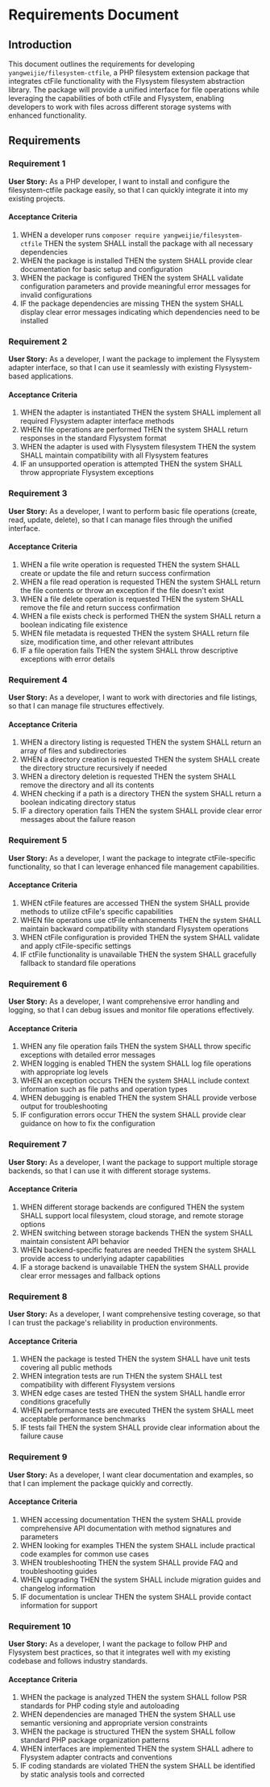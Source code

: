 # Requirements Document

## Introduction

This document outlines the requirements for developing `yangweijie/filesystem-ctfile`, a PHP filesystem extension package that integrates ctFile functionality with the Flysystem filesystem abstraction library. The package will provide a unified interface for file operations while leveraging the capabilities of both ctFile and Flysystem, enabling developers to work with files across different storage systems with enhanced functionality.

## Requirements

### Requirement 1

**User Story:** As a PHP developer, I want to install and configure the filesystem-ctfile package easily, so that I can quickly integrate it into my existing projects.

#### Acceptance Criteria

1. WHEN a developer runs `composer require yangweijie/filesystem-ctfile` THEN the system SHALL install the package with all necessary dependencies
2. WHEN the package is installed THEN the system SHALL provide clear documentation for basic setup and configuration
3. WHEN the package is configured THEN the system SHALL validate configuration parameters and provide meaningful error messages for invalid configurations
4. IF the package dependencies are missing THEN the system SHALL display clear error messages indicating which dependencies need to be installed

### Requirement 2

**User Story:** As a developer, I want the package to implement the Flysystem adapter interface, so that I can use it seamlessly with existing Flysystem-based applications.

#### Acceptance Criteria

1. WHEN the adapter is instantiated THEN the system SHALL implement all required Flysystem adapter interface methods
2. WHEN file operations are performed THEN the system SHALL return responses in the standard Flysystem format
3. WHEN the adapter is used with Flysystem filesystem THEN the system SHALL maintain compatibility with all Flysystem features
4. IF an unsupported operation is attempted THEN the system SHALL throw appropriate Flysystem exceptions

### Requirement 3

**User Story:** As a developer, I want to perform basic file operations (create, read, update, delete), so that I can manage files through the unified interface.

#### Acceptance Criteria

1. WHEN a file write operation is requested THEN the system SHALL create or update the file and return success confirmation
2. WHEN a file read operation is requested THEN the system SHALL return the file contents or throw an exception if the file doesn't exist
3. WHEN a file delete operation is requested THEN the system SHALL remove the file and return success confirmation
4. WHEN a file exists check is performed THEN the system SHALL return a boolean indicating file existence
5. WHEN file metadata is requested THEN the system SHALL return file size, modification time, and other relevant attributes
6. IF a file operation fails THEN the system SHALL throw descriptive exceptions with error details

### Requirement 4

**User Story:** As a developer, I want to work with directories and file listings, so that I can manage file structures effectively.

#### Acceptance Criteria

1. WHEN a directory listing is requested THEN the system SHALL return an array of files and subdirectories
2. WHEN a directory creation is requested THEN the system SHALL create the directory structure recursively if needed
3. WHEN a directory deletion is requested THEN the system SHALL remove the directory and all its contents
4. WHEN checking if a path is a directory THEN the system SHALL return a boolean indicating directory status
5. IF a directory operation fails THEN the system SHALL provide clear error messages about the failure reason

### Requirement 5

**User Story:** As a developer, I want the package to integrate ctFile-specific functionality, so that I can leverage enhanced file management capabilities.

#### Acceptance Criteria

1. WHEN ctFile features are accessed THEN the system SHALL provide methods to utilize ctFile's specific capabilities
2. WHEN file operations use ctFile enhancements THEN the system SHALL maintain backward compatibility with standard Flysystem operations
3. WHEN ctFile configuration is provided THEN the system SHALL validate and apply ctFile-specific settings
4. IF ctFile functionality is unavailable THEN the system SHALL gracefully fallback to standard file operations

### Requirement 6

**User Story:** As a developer, I want comprehensive error handling and logging, so that I can debug issues and monitor file operations effectively.

#### Acceptance Criteria

1. WHEN any file operation fails THEN the system SHALL throw specific exceptions with detailed error messages
2. WHEN logging is enabled THEN the system SHALL log file operations with appropriate log levels
3. WHEN an exception occurs THEN the system SHALL include context information such as file paths and operation types
4. WHEN debugging is enabled THEN the system SHALL provide verbose output for troubleshooting
5. IF configuration errors occur THEN the system SHALL provide clear guidance on how to fix the configuration

### Requirement 7

**User Story:** As a developer, I want the package to support multiple storage backends, so that I can use it with different storage systems.

#### Acceptance Criteria

1. WHEN different storage backends are configured THEN the system SHALL support local filesystem, cloud storage, and remote storage options
2. WHEN switching between storage backends THEN the system SHALL maintain consistent API behavior
3. WHEN backend-specific features are needed THEN the system SHALL provide access to underlying adapter capabilities
4. IF a storage backend is unavailable THEN the system SHALL provide clear error messages and fallback options

### Requirement 8

**User Story:** As a developer, I want comprehensive testing coverage, so that I can trust the package's reliability in production environments.

#### Acceptance Criteria

1. WHEN the package is tested THEN the system SHALL have unit tests covering all public methods
2. WHEN integration tests are run THEN the system SHALL test compatibility with different Flysystem versions
3. WHEN edge cases are tested THEN the system SHALL handle error conditions gracefully
4. WHEN performance tests are executed THEN the system SHALL meet acceptable performance benchmarks
5. IF tests fail THEN the system SHALL provide clear information about the failure cause

### Requirement 9

**User Story:** As a developer, I want clear documentation and examples, so that I can implement the package quickly and correctly.

#### Acceptance Criteria

1. WHEN accessing documentation THEN the system SHALL provide comprehensive API documentation with method signatures and parameters
2. WHEN looking for examples THEN the system SHALL include practical code examples for common use cases
3. WHEN troubleshooting THEN the system SHALL provide FAQ and troubleshooting guides
4. WHEN upgrading THEN the system SHALL include migration guides and changelog information
5. IF documentation is unclear THEN the system SHALL provide contact information for support

### Requirement 10

**User Story:** As a developer, I want the package to follow PHP and Flysystem best practices, so that it integrates well with my existing codebase and follows industry standards.

#### Acceptance Criteria

1. WHEN the package is analyzed THEN the system SHALL follow PSR standards for PHP coding style and autoloading
2. WHEN dependencies are managed THEN the system SHALL use semantic versioning and appropriate version constraints
3. WHEN the package is structured THEN the system SHALL follow standard PHP package organization patterns
4. WHEN interfaces are implemented THEN the system SHALL adhere to Flysystem adapter contracts and conventions
5. IF coding standards are violated THEN the system SHALL be identified by static analysis tools and corrected